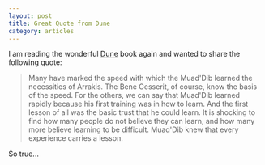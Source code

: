 ```yaml
---
layout: post
title: Great Quote from Dune
category: articles
---
```


I am reading the wonderful <a href="http://en.wikipedia.org/wiki/Dune_(novel)">Dune</a> book again and wanted to share the following quote:

> Many have marked the speed with which the Muad'Dib learned the necessities of Arrakis. The Bene Gesserit, of course, know the basis of the speed. For the others, we can say that Muad'Dib learned rapidly because his first training was in how to learn. And the first lesson of all was the basic trust that he could learn. It is shocking to find how many people do not believe they can learn, and how many more believe learning to be difficult. Muad'Dib knew that every experience carries a lesson.

So true...

